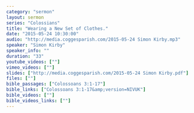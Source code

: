 ```yaml
---
category: "sermon"
layout: sermon
series: "Colossians"
title: "Wearing a New Set of Clothes."
date: "2015-05-24 10:30:00"
audio: "http://media.coggesparish.com/2015-05-24 Simon Kirby.mp3"
speaker: "Simon Kirby"
speaker_info: ""
duration: "33"
youtube_videos: [""]
vimeo_videos: [""]
slides: ["http://media.coggesparish.com/2015-05-24 Simon Kirby.pdf"]
files: [""]
bible_passages: ["Colossoans 3:1-17"]
bible_links: ["Colossoans 3:1-17&amp;version=NIVUK"]
bible_videos: [""]
bible_videos_links: [""]
---
```

